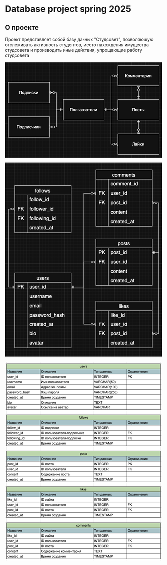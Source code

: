 # Database project spring 2025

## О проекте

Проект представляет собой базу данных "Студсовет", позволяющую отслеживать активность студентов, место нахождения имущества студсовета и производить иные действия, упрощающие работу студсовета

![Концептуальная модель](data/concept.png "Концептуальная модель")

![Логическая модель](data/logic.png "Логическая модель")

![Физическая модель](data/physical.png "Физическая модель")
